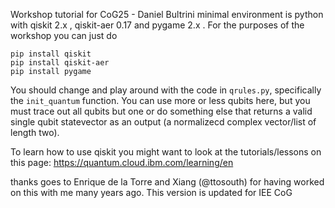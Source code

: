 Workshop tutorial for CoG25 - Daniel Bultrini
minimal environment is python with qiskit 2.x , qiskit-aer 0.17 and pygame 2.x . For the purposes of the workshop you can just do 
```
pip install qiskit
pip install qiskit-aer
pip install pygame
```
You should change and play around with the code in `qrules.py`, specifically the `init_quantum` function. You can use more or less qubits here, but you must trace out all qubits but one or do something else that returns a valid single qubit statevector as an output (a normalizecd complex vector/list of length two).

To learn how to use qiskit you might want to look at the tutorials/lessons on this page: https://quantum.cloud.ibm.com/learning/en


thanks goes to Enrique de la Torre and Xiang (@ttosouth) for having worked on this with me many years ago. This version is updated for IEE CoG
